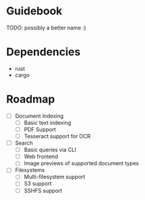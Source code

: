 # Guidebook
TODO: possibly a better name :) 

# Dependencies
 - rust
 - cargo

# Roadmap
 - [ ] Document Indexing
    - [ ] Basic text indexing
    - [ ] PDF Support
    - [ ] Tesseract support for OCR
 - [ ] Search
   - [ ] Basic queries via CLI
   - [ ] Web frontend
   - [ ] Image previews of supported document types
 - [ ] Filesystems
   - [ ] Multi-filesystem support
   - [ ] S3 support
   - [ ] SSHFS support
